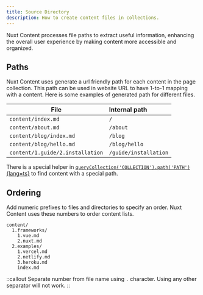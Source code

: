 ```yaml
---
title: Source Directory
description: How to create content files in collections.
---
```


Nuxt Content processes file paths to extract useful information, enhancing the overall user experience by making content more accessible and organized.

## Paths


Nuxt Content uses generate a url friendly path for each content in the page collection. This path can be used in website URL to have 1-to-1 mapping with a content.
Here is some examples of generated path for different files.

| File                             | Internal path         |
| -------------------------------- | :-------------------- |
| `content/index.md`               | `/`                   |
| `content/about.md`               | `/about`              |
| `content/blog/index.md`          | `/blog`               |
| `content/blog/hello.md`          | `/blog/hello`         |
| `content/1.guide/2.installation` | `/guide/installation` |


There is a special helper in [`queryCollection('COLLECTION').path('PATH')`{lang=ts}](/composables/query-collection) to find content with a special path.


## Ordering

Add numeric prefixes to files and directories to specify an order. Nuxt Content uses these numbers to order content lists.

``` [Directory structure]
content/
  1.frameworks/
    1.vue.md
    2.nuxt.md
  2.examples/
    1.vercel.md
    2.netlify.md
    3.heroku.md
    index.md
```

::callout
Separate number from file name using `.` character. Using any other separator will not work.
::
